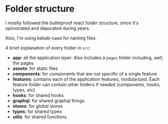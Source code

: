 # Folder structure

I mostly followed the bulletproof react folder structure, since it's opinionated and depurated during years.

Also, I'm using kebab-case for naming files.

A brief explanation of every folder in `src`:

- **app**: all the application layer. Also includes a `pages` folder including, well, the pages.
- **assets**: for static files
- **components**: for components that are not specific of a single feature
- **features**: contains each of the application features, modularized. Each feature folder can contain other folders if needed (components, hooks, types, etc)
- **hooks**: for shared hooks
- **graphql**: for shared graphql things
- **stores**: for global stores
- **types**: for shared types
- **utils**: for shared functions